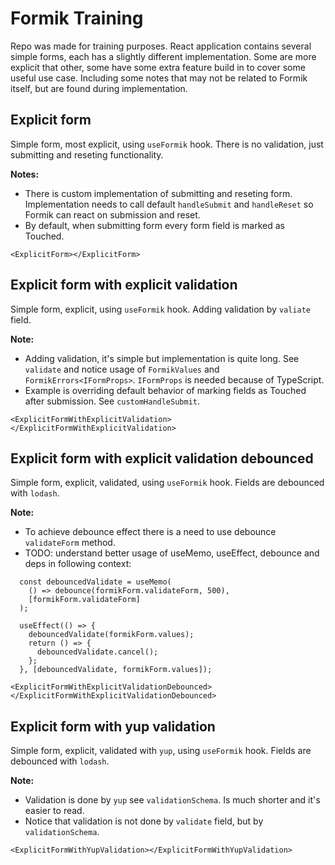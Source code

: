 # Formik Training
Repo was made for training purposes. React application contains several simple forms, each has a slightly
different implementation. Some are more explicit that other, some have some extra feature build in to cover some useful
use case. Including some notes that may not be related to Formik itself, but are found during implementation.

## Explicit form
Simple form, most explicit, using `useFormik` hook. There is no validation, just submitting and reseting functionality.

**Notes:**
- There is custom implementation of submitting and reseting form. Implementation needs to call default `handleSubmit` 
and `handleReset` so Formik can react on submission and reset.
- By default, when submitting form every form field is marked as Touched.
```react
<ExplicitForm></ExplicitForm>
```

## Explicit form with explicit validation
Simple form, explicit, using `useFormik` hook. Adding validation by `valiate` field.

**Note:**
- Adding validation, it's simple but implementation is quite long. See `validate` and notice usage of `FormikValues` 
and `FormikErrors<IFormProps>`. `IFormProps` is needed because of TypeScript.
- Example is overriding default behavior of marking fields as Touched after submission. See `customHandleSubmit`.
```react
<ExplicitFormWithExplicitValidation></ExplicitFormWithExplicitValidation>
```

## Explicit form with explicit validation debounced
Simple form, explicit, validated, using `useFormik` hook. Fields are debounced with `lodash`.

**Note:**
- To achieve debounce effect there is a need to use debounce `validateForm` method. 
- TODO: understand better usage of useMemo, useEffect, debounce and deps in following context:
```react
  const debouncedValidate = useMemo(
    () => debounce(formikForm.validateForm, 500),
    [formikForm.validateForm]
  );

  useEffect(() => {
    debouncedValidate(formikForm.values);
    return () => {
      debouncedValidate.cancel();
    };
  }, [debouncedValidate, formikForm.values]);
```
```react
<ExplicitFormWithExplicitValidationDebounced></ExplicitFormWithExplicitValidationDebounced>
```

## Explicit form with yup validation
Simple form, explicit, validated with `yup`, using `useFormik` hook. Fields are debounced with `lodash`.

**Note:**
- Validation is done by `yup` see `validationSchema`. Is much shorter and it's easier to read.
- Notice that validation is not done by `validate` field, but by `validationSchema`.
```react
<ExplicitFormWithYupValidation></ExplicitFormWithYupValidation>
```
